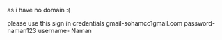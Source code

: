 as i have no domain :(

please use this sign in credentials
gmail-sohamcc1gmail.com 
password-naman123
username- Naman

